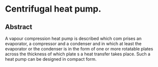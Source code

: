 # Centrifugal heat pump.

## Abstract
A vapour compression heat pump is described which com prises an evaporator, a compressor and a condenser and in which at least the evaporator or the condenser is in the form of one or more rotatable plates across the thickness of which plate s a heat transfer takes place. Such a heat pump can be designed in compact form.